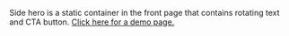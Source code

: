 Side hero is a static container in the front page that contains rotating text and CTA button. [Click here for a demo page.](demos/side-hero-demo)
